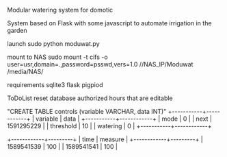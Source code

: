Modular watering system for domotic

System based on Flask with some javascript to automate irrigation in the garden


launch
sudo python moduwat.py

mount to NAS
sudo mount -t cifs -o user=usr,domain=.,password=psswd,vers=1.0 //NAS_IP/Moduwat /media/NAS/


requirements
sqlite3
flask
pigpiod

ToDoList
reset database
authorized hours that are editable





"CREATE TABLE controls (variable VARCHAR, data INT)"
+-----------+------------+
| variable  | data       |
+-----------+------------+
| mode      |          0 |
| next      | 1591295229 |
| threshold |         10 |
| watering  |          0 |
+-----------+------------+


+------------+---------+
| time       | measure |
+------------+---------+
| 1589541539 |     100 |
| 1589541541 |     100 |

